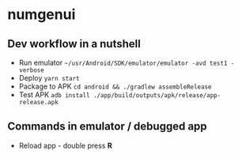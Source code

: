 # numgenui

## Dev workflow in a nutshell

- Run emulator `~/usr/Android/SDK/emulator/emulator -avd test1 -verbose`
- Deploy `yarn start`
- Package to APK `cd android && ./gradlew assembleRelease`
- Test APK `adb install ./app/build/outputs/apk/release/app-release.apk`

## Commands in emulator / debugged app

- Reload app - double press **R**
